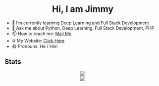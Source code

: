 <link rel="stylesheet" href="style.css">
<h1 align="center">
    Hi, I am Jimmy
</h1>
<ul>
    <li>🌱 I’m currently learning Deep Learning and Full Stack Development</li>
    <li>💬 Ask me about Python, Deep Learning, Full Stack Development, PHP</li>
    <li>📫 How to reach me:
        <a href="mailto:jimmyahalpara123@gmail.com">Mail Me</a>
    </li>
    <li>🌐 My Website:
        <a href="https://jimmyahalpara.github.io/" target="_blank">Click Here</a>
    </li>
    <li>
        😄 Pronouns: He / Him
    </li>



</ul>
<h2>
    Stats
</h2>
<p align="center">
    <img src="https://github-readme-stats.vercel.app/api?username=jimmyahalpara&show_icons=true&bg_color=0,360033,000000&text_color=ffffff&icon_color=ffff00&title_color=00bfff">
    <br>
    <img src="https://github-readme-stats.vercel.app/api/top-langs/?username=anuraghazra&langs_count=20&layout=compact&bg_color=90,360033,360033,000000&text_color=ffffff&icon_color=ffff00&title_color=00bfff">
</p>